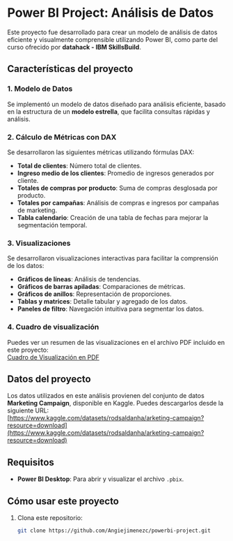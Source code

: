 # Power BI Project: Análisis de Datos

Este proyecto fue desarrollado para crear un modelo de análisis de datos eficiente y visualmente comprensible utilizando Power BI, como parte del curso ofrecido por **datahack - IBM SkillsBuild**.

## Características del proyecto

### 1. **Modelo de Datos**
Se implementó un modelo de datos diseñado para análisis eficiente, basado en la estructura de un **modelo estrella**, que facilita consultas rápidas y análisis.

### 2. **Cálculo de Métricas con DAX**
Se desarrollaron las siguientes métricas utilizando fórmulas DAX:
- **Total de clientes**: Número total de clientes.
- **Ingreso medio de los clientes**: Promedio de ingresos generados por cliente.
- **Totales de compras por producto**: Suma de compras desglosada por producto.
- **Totales por campañas**: Análisis de compras e ingresos por campañas de marketing.
- **Tabla calendario**: Creación de una tabla de fechas para mejorar la segmentación temporal.

### 3. **Visualizaciones**
Se desarrollaron visualizaciones interactivas para facilitar la comprensión de los datos:
- **Gráficos de líneas**: Análisis de tendencias.
- **Gráficos de barras apiladas**: Comparaciones de métricas.
- **Gráficos de anillos**: Representación de proporciones.
- **Tablas y matrices**: Detalle tabular y agregado de los datos.
- **Paneles de filtro**: Navegación intuitiva para segmentar los datos.

### 4. **Cuadro de visualización**
Puedes ver un resumen de las visualizaciones en el archivo PDF incluido en este proyecto:  
[Cuadro de Visualización en PDF](./docs/Powerbi_projet.pdf)


## Datos del proyecto
Los datos utilizados en este análisis provienen del conjunto de datos **Marketing Campaign**, disponible en Kaggle. Puedes descargarlos desde la siguiente URL:  
[https://www.kaggle.com/datasets/rodsaldanha/arketing-campaign?resource=download](https://www.kaggle.com/datasets/rodsaldanha/arketing-campaign?resource=download)

## Requisitos
- **Power BI Desktop**: Para abrir y visualizar el archivo `.pbix`.

## Cómo usar este proyecto
1. Clona este repositorio:
   ```bash
   git clone https://github.com/Angiejimenezc/powerbi-project.git
